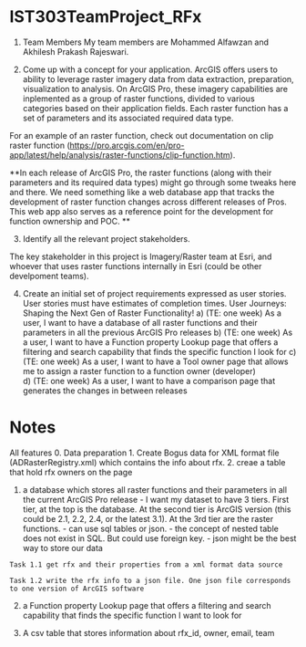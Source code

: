 # IST303TeamProject_RFx
1. Team Members
  My team members are Mohammed Alfawzan and Akhilesh Prakash Rajeswari.

2. Come up with a concept for your application.
  ArcGIS offers users to ability to leverage raster imagery data from data extraction, preparation, visualization to analysis. 
  On ArcGIS Pro, these imagery capabilities are inplemented as a group of raster functions, divided to various categories based on their application fields. 
  Each raster function has a set of parameters and its associated required data type.

  For an example of an raster function, check out documentation on clip raster function (https://pro.arcgis.com/en/pro-app/latest/help/analysis/raster-functions/clip-function.htm). 

  **In each release of ArcGIS Pro, the raster functions (along with their parameters and its required data types) might go through some tweaks here and there. 
  We need something like a web database app that tracks the development of raster function changes across different releases of Pros. This web app also serves as a reference point for the development for function ownership and POC. **
   
3. Identify all the relevant project stakeholders.

  The key stakeholder in this project is Imagery/Raster team at Esri, and whoever that uses raster functions internally in Esri (could be other develpoment teams).

4. Create an initial set of project requirements expressed as user stories. User stories must have estimates of completion times.
   User Journeys: Shaping the Next Gen of Raster Functionality!
  a) (TE: one week) As a user, I want to have a database of all raster functions and their parameters in all the previous ArcGIS Pro releases
  b) (TE: one week) As a user, I want to have a Function property Lookup page that offers a filtering and search capability that finds the specific function I look for
  c) (TE: one week) As a user, I want to have a Tool owner page that allows me to assign a raster function to a function owner (developer)  
  d) (TE: one week) As a user, I want to have a comparison page that generates the changes in between releases

   
# Notes

All features
  0. Data preparation
    1. Create Bogus data for XML format file (ADRasterRegistry.xml) which contains the info about rfx.
    2. creae a table that hold rfx owners on the page

  1. a database which stores all raster functions and their parameters in all the current ArcGIS Pro release
    - I want my dataset to have 3 tiers. 
        First tier, at the top is the database. 
        At the second tier is ArcGIS version (this could be 2.1, 2.2, 2.4, or the latest 3.1). 
        At the 3rd tier are the raster functions.
    - can use sql tables or json.
    - the concept of nested table does not exist in SQL. But could use foreign key.
    - json might be the best way to store our data

    Task 1.1 get rfx and their properties from a xml format data source

    Task 1.2 write the rfx info to a json file. One json file corresponds to one version of ArcGIS software


  2. a Function property Lookup page that offers a filtering and search capability that finds the specific function I want to look for

  3. A csv table that stores information about rfx_id, owner, email, team
